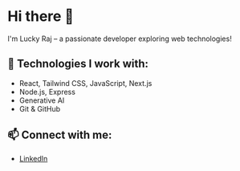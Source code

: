 # Hi there 👋

I'm Lucky Raj – a passionate developer exploring web technologies!

## 🔧 Technologies I work with:
- React, Tailwind CSS, JavaScript, Next.js
- Node.js, Express
- Generative AI
- Git & GitHub

## 📫 Connect with me:
- [LinkedIn](www.linkedin.com/in/kumari-lucky-raj-2a52b0323)

